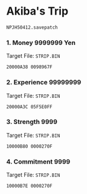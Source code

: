 #  Akiba's Trip

`NPJH50412.savepatch`

### 1. Money 9999999 Yen

Target File: `STRIP.BIN`

```
20000A38 0098967F
```

### 2. Experience 99999999

Target File: `STRIP.BIN`

```
20000A3C 05F5E0FF
```

### 3. Strength 9999

Target File: `STRIP.BIN`

```
10000B80 0000270F
```

### 4. Commitment 9999

Target File: `STRIP.BIN`

```
10000B7E 0000270F
```


